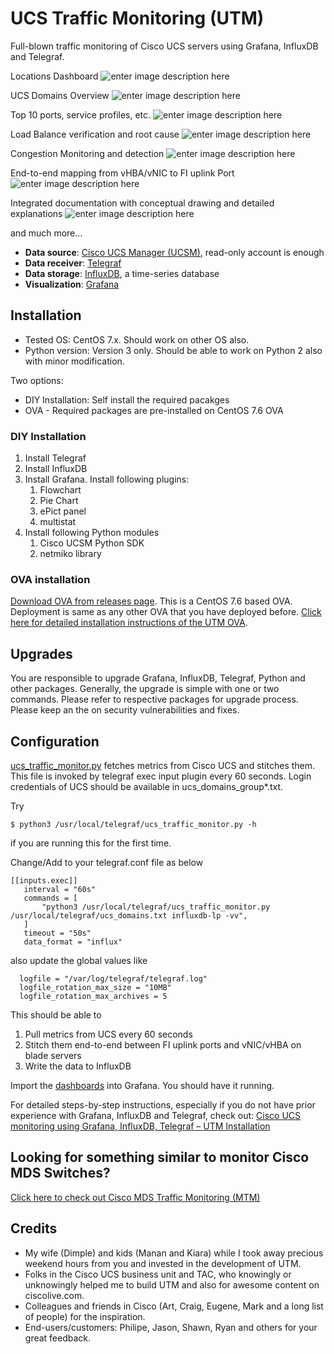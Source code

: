 # UCS Traffic Monitoring (UTM)
Full-blown traffic monitoring of Cisco UCS servers using Grafana, InfluxDB and Telegraf.

Locations Dashboard
![enter image description here](https://www.since2k7.com/wp-content/uploads/2020/07/utm_0.4-1.png)

UCS Domains Overview
![enter image description here](https://www.since2k7.com/wp-content/uploads/2020/07/utm_0.4-3.png)

Top 10 ports, service profiles, etc.
![enter image description here](https://www.since2k7.com/wp-content/uploads/2020/07/utm_0.4-2.png)

Load Balance verification and root cause
![enter image description here](https://www.since2k7.com/wp-content/uploads/2020/07/utm_0.4-4.png)

Congestion Monitoring and detection 
![enter image description here](https://www.since2k7.com/wp-content/uploads/2020/07/utm_0.4-9.png)

End-to-end mapping from vHBA/vNIC to FI uplink Port
![enter image description here](https://www.since2k7.com/wp-content/uploads/2020/07/utm_0.4-8.png)

Integrated documentation with conceptual drawing and detailed explanations
![enter image description here](https://www.since2k7.com/wp-content/uploads/2020/07/utm_0.4-10.png)

and much more...

- **Data source**: [Cisco UCS Manager (UCSM)](https://www.cisco.com/c/en/us/products/servers-unified-computing/ucs-manager/index.html), read-only account is enough
- **Data receiver**: [Telegraf](https://github.com/influxdata/telegraf)
- **Data storage**: [InfluxDB](https://github.com/influxdata/influxdb), a time-series database
- **Visualization**: [Grafana](https://github.com/grafana/grafana)

## Installation
- Tested OS: CentOS 7.x. Should work on other OS also.
- Python version: Version 3 only. Should be able to work on Python 2 also with minor modification.

Two options:
- DIY Installation: Self install the required pacakges
- OVA - Required packages are pre-installed on CentOS 7.6 OVA

### DIY Installation
1. Install Telegraf
1. Install InfluxDB
1. Install Grafana. Install following plugins:
    1. Flowchart
    1. Pie Chart
    1. ePict panel
    1. multistat
1. Install following Python modules
    1. Cisco UCSM Python SDK
    1. netmiko library
    
### OVA installation
[Download OVA from releases page](https://github.com/paregupt/ucs_traffic_monitor/releases).
This is a CentOS 7.6 based OVA. Deployment is same as any other OVA that you have deployed before. [Click here for detailed installation instructions of the UTM OVA](https://www.since2k7.com/blog/2020/02/29/cisco-ucs-monitoring-using-grafana-influxdb-telegraf-utm-installation/#Installing_UTM_using_OVA). 

## Upgrades
You are responsible to upgrade Grafana, InfluxDB, Telegraf, Python and other packages. Generally, the upgrade is simple with one or two commands. Please refer to respective packages for upgrade process. Please keep an the on security vulnerabilities and fixes.

## Configuration

[ucs_traffic_monitor.py](https://github.com/paregupt/ucs_traffic_monitor/blob/master/telegraf/ucs_traffic_monitor.py "ucs_traffic_monitor.py") fetches metrics from Cisco UCS and stitches them. This file is invoked by telegraf exec input plugin every 60 seconds. Login credentials of UCS should be available in ucs_domains_group*.txt.

Try 
```shell
$ python3 /usr/local/telegraf/ucs_traffic_monitor.py -h
```
if you are running this for the first time.

Change/Add to your telegraf.conf file as below

```shell
[[inputs.exec]]
   interval = "60s"
   commands = [
       "python3 /usr/local/telegraf/ucs_traffic_monitor.py /usr/local/telegraf/ucs_domains.txt influxdb-lp -vv",
   ]
   timeout = "50s"
   data_format = "influx"
```

also update the global values like

```shell
  logfile = "/var/log/telegraf/telegraf.log"
  logfile_rotation_max_size = "10MB"
  logfile_rotation_max_archives = 5
```
This should be able to 

 1. Pull metrics from UCS every 60 seconds
 2. Stitch them end-to-end between FI uplink ports and vNIC/vHBA on blade servers
 3. Write the data to InfluxDB

Import the [dashboards](https://github.com/paregupt/ucs_traffic_monitor/tree/master/grafana/dashboards) into Grafana. You should have it running.

For detailed steps-by-step instructions, especially if you do not have prior experience with Grafana, InfluxDB and Telegraf, check out: [Cisco UCS monitoring using Grafana, InfluxDB, Telegraf – UTM Installation](https://www.since2k7.com/blog/2020/02/29/cisco-ucs-monitoring-using-grafana-influxdb-telegraf-utm-installation/)

## Looking for something similar to monitor Cisco MDS Switches?
[Click here to check out Cisco MDS Traffic Monitoring (MTM)](https://github.com/paregupt/mds_traffic_monitor)

## Credits
- My wife (Dimple) and kids (Manan and Kiara) while I took away precious weekend hours from you and invested in the development of UTM.
- Folks in the Cisco UCS business unit and TAC, who knowingly or unknowingly helped me to build UTM and also for awesome content on ciscolive.com.
- Colleagues and friends in Cisco (Art, Craig, Eugene, Mark and a long list of people) for the inspiration. 
- End-users/customers: Philipe, Jason, Shawn, Ryan and others for your great feedback.

